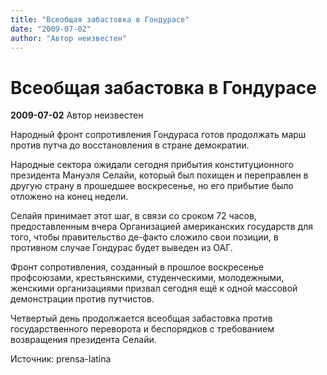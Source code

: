```yaml
---
title: "Всеобщая забастовка в Гондурасе"
date: "2009-07-02"
author: "Автор неизвестен"
---
```


# Всеобщая забастовка в Гондурасе

**2009-07-02** Автор неизвестен

Народный фронт сопротивления Гондураса готов продолжать марш против путча до восстановления в стране демократии.

Народные сектора ожидали сегодня прибытия конституционного президента Мануэля Селайи, который был похищен и переправлен в другую страну в прошедшее воскресенье, но его прибытие было отложено на конец недели.

Селайя принимает этот шаг, в связи со сроком 72 часов, предоставленным вчера Организацией американских государств для того, чтобы правительство де-факто сложило свои позиции, в противном случае Гондурас будет выведен из ОАГ.

Фронт сопротивления, созданный в прошлое воскресенье профсоюзами, крестьянскими, студенческими, молодежными, женскими организациями призвал сегодня ещё к одной массовой демонстрации против путчистов.

Четвертый день продолжается всеобщая забастовка против государственного переворота и беспорядков с требованием возвращения президента Селайи.

Источник: prensa-latina